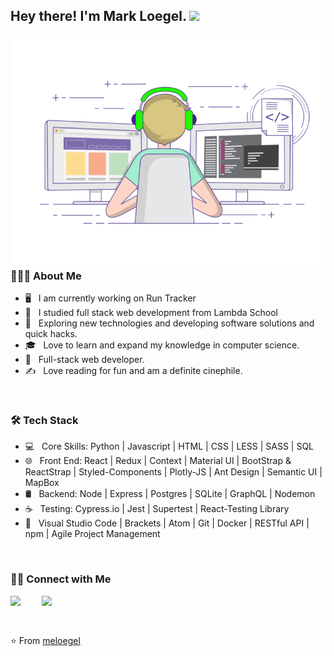 <h2> Hey there! I'm Mark Loegel. <img src="https://github.com/souvikguria98/souvikguria98/blob/master/Hi.gif" width="25"></h2>
<img align="right" alt="GIF" src="https://raw.githubusercontent.com/devSouvik/devSouvik/master/gif3.gif" width="500"/>

<h3> 👨🏻‍💻 About Me </h3>

- 🖥  &nbsp; I am currently working on Run Tracker
- 🔭 &nbsp; I studied full stack web development from Lambda School
- 🤔 &nbsp; Exploring new technologies and developing software solutions and quick hacks.
- 🎓 &nbsp; Love to learn and expand my knowledge in computer science.
- 💼 &nbsp; Full-stack web developer.
- ✍️ &nbsp; Love reading for fun and am a definite cinephile.
<br>
<h3>🛠 Tech Stack</h3>

- 💻 &nbsp; Core Skills: Python | Javascript | HTML | CSS | LESS | SASS | SQL
- 🌐 &nbsp; Front End: React | Redux | Context | Material UI | BootStrap & ReactStrap | Styled-Components | Plotly-JS | Ant Design | Semantic UI | MapBox
- 🛢 &nbsp; Backend: Node | Express | Postgres | SQLite | GraphQL | Nodemon
- ☕ &nbsp; Testing: Cypress.io | Jest | Supertest | React-Testing Library
- 🔧 &nbsp;  Visual Studio Code | Brackets | Atom | Git | Docker | RESTful API | npm | Agile Project Management

<br>

<h3> 🤝🏻 Connect with Me </h3>

<p align="center">
&nbsp; <a href="https://www.linkedin.com/in/mark-loegel/" target="_blank" rel="noopener noreferrer"><img src="https://img.icons8.com/plasticine/100/000000/linkedin.png" width="50" align="left"/></a>
&nbsp; <a href="mailto:meloegel@gmail.com" target="_blank" rel="noopener noreferrer"><img src="https://img.icons8.com/plasticine/100/000000/gmail.png"  width="50" align="left" /></a>
</p>

<br>

⭐️ From [meloegel](https://github.com/meloegel)
